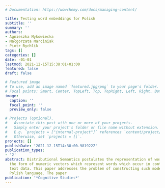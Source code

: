 ```yaml
---
# Documentation: https://wowchemy.com/docs/managing-content/

title: Testing word embeddings for Polish
subtitle: ''
summary: ''
authors:
- Agnieszka Mykowiecka
- Małgorzata Marciniak
- Piotr Rychlik
tags: []
categories: []
date: -01-01
lastmod: 2021-12-15T15:38:01+01:00
featured: false
draft: false

# Featured image
# To use, add an image named `featured.jpg/png` to your page's folder.
# Focal points: Smart, Center, TopLeft, Top, TopRight, Left, Right, BottomLeft, Bottom, BottomRight.
image:
  caption: ''
  focal_point: ''
  preview_only: false

# Projects (optional).
#   Associate this post with one or more of your projects.
#   Simply enter your project's folder or file name without extension.
#   E.g. `projects = ["internal-project"]` references `content/project/deep-learning/index.md`.
#   Otherwise, set `projects = []`.
projects: []
publishDate: '2021-12-15T14:38:00.981922Z'
publication_types:
- '2'
abstract: Distributional Semantics postulates the representation of word meaning in
  the form of numeric vectors which represent words which occur in context in large
  text data. This paper addresses the problem of constructing such models for the
  Polish language. The paper
publication: '*Cognitive Studies*'
---
```

